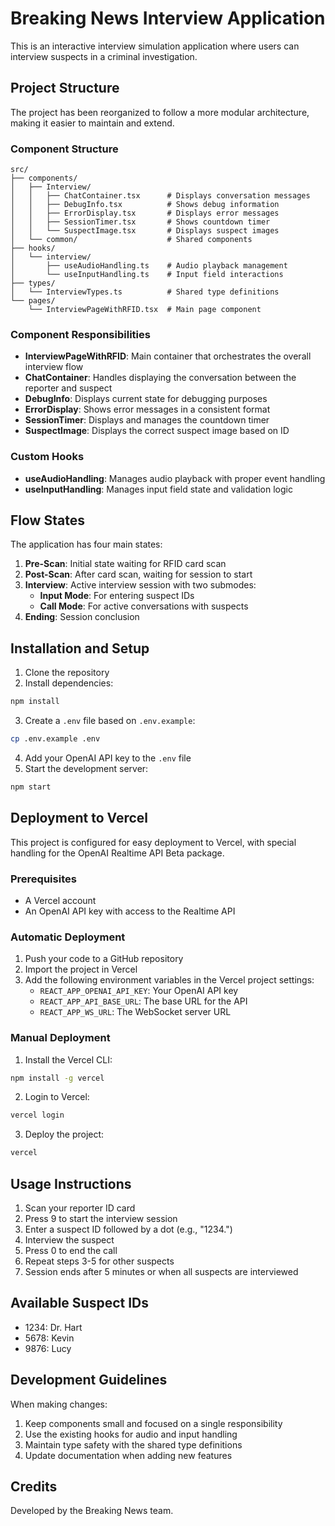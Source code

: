 # Breaking News Interview Application

This is an interactive interview simulation application where users can interview suspects in a criminal investigation.

## Project Structure

The project has been reorganized to follow a more modular architecture, making it easier to maintain and extend.

### Component Structure

```
src/
├── components/
│   ├── Interview/
│   │   ├── ChatContainer.tsx      # Displays conversation messages
│   │   ├── DebugInfo.tsx          # Shows debug information
│   │   ├── ErrorDisplay.tsx       # Displays error messages
│   │   ├── SessionTimer.tsx       # Shows countdown timer
│   │   └── SuspectImage.tsx       # Displays suspect images
│   └── common/                    # Shared components
├── hooks/
│   └── interview/
│       ├── useAudioHandling.ts    # Audio playback management
│       └── useInputHandling.ts    # Input field interactions
├── types/
│   └── InterviewTypes.ts          # Shared type definitions
└── pages/
    └── InterviewPageWithRFID.tsx  # Main page component
```

### Component Responsibilities

- **InterviewPageWithRFID**: Main container that orchestrates the overall interview flow
- **ChatContainer**: Handles displaying the conversation between the reporter and suspect
- **DebugInfo**: Displays current state for debugging purposes
- **ErrorDisplay**: Shows error messages in a consistent format
- **SessionTimer**: Displays and manages the countdown timer
- **SuspectImage**: Displays the correct suspect image based on ID

### Custom Hooks

- **useAudioHandling**: Manages audio playback with proper event handling
- **useInputHandling**: Manages input field state and validation logic

## Flow States

The application has four main states:

1. **Pre-Scan**: Initial state waiting for RFID card scan
2. **Post-Scan**: After card scan, waiting for session to start
3. **Interview**: Active interview session with two submodes:
   - **Input Mode**: For entering suspect IDs
   - **Call Mode**: For active conversations with suspects
4. **Ending**: Session conclusion

## Installation and Setup

1. Clone the repository
2. Install dependencies:

```bash
npm install
```

3. Create a `.env` file based on `.env.example`:

```bash
cp .env.example .env
```

4. Add your OpenAI API key to the `.env` file
5. Start the development server:

```bash
npm start
```

## Deployment to Vercel

This project is configured for easy deployment to Vercel, with special handling for the OpenAI Realtime API Beta package.

### Prerequisites

- A Vercel account
- An OpenAI API key with access to the Realtime API

### Automatic Deployment

1. Push your code to a GitHub repository
2. Import the project in Vercel
3. Add the following environment variables in the Vercel project settings:
   - `REACT_APP_OPENAI_API_KEY`: Your OpenAI API key
   - `REACT_APP_API_BASE_URL`: The base URL for the API
   - `REACT_APP_WS_URL`: The WebSocket server URL

### Manual Deployment

1. Install the Vercel CLI:

```bash
npm install -g vercel
```

2. Login to Vercel:

```bash
vercel login
```

3. Deploy the project:

```bash
vercel
```

## Usage Instructions

1. Scan your reporter ID card
2. Press 9 to start the interview session
3. Enter a suspect ID followed by a dot (e.g., "1234.")
4. Interview the suspect
5. Press 0 to end the call
6. Repeat steps 3-5 for other suspects
7. Session ends after 5 minutes or when all suspects are interviewed

## Available Suspect IDs

- 1234: Dr. Hart
- 5678: Kevin
- 9876: Lucy

## Development Guidelines

When making changes:

1. Keep components small and focused on a single responsibility
2. Use the existing hooks for audio and input handling
3. Maintain type safety with the shared type definitions
4. Update documentation when adding new features

## Credits

Developed by the Breaking News team.
